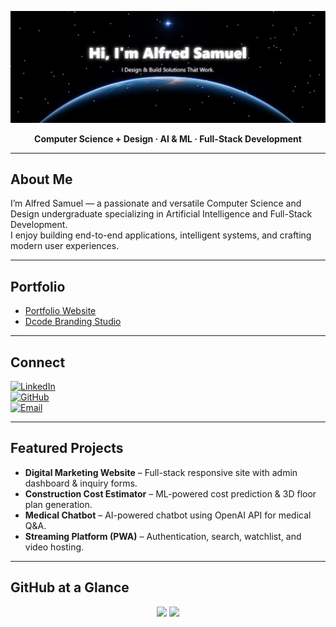 <p align="center">
  <img src="./banner.jpg" alt="Alfred Samuel Banner" />
</p>

<p align="center">
  <strong>Computer Science + Design · AI & ML · Full-Stack Development</strong>
</p>

---

## About Me
I’m Alfred Samuel — a passionate and versatile Computer Science and Design undergraduate specializing in Artificial Intelligence and Full-Stack Development.  
I enjoy building end-to-end applications, intelligent systems, and crafting modern user experiences.  

---

## Portfolio
- [Portfolio Website](https://alfredsamuelportfoliowebsite.vercel.app)  
- [Dcode Branding Studio](https://dcodebranding.com)  

---

## Connect
[![LinkedIn](https://img.shields.io/badge/LinkedIn-0A66C2?style=flat-square&logo=linkedin&logoColor=white)](https://www.linkedin.com/in/alfred-samuel-aa0a55249)  
[![GitHub](https://img.shields.io/badge/GitHub-181717?style=flat-square&logo=github&logoColor=white)](https://github.com/AlfredSamuel-7)  
[![Email](https://img.shields.io/badge/Email-D14836?style=flat-square&logo=gmail&logoColor=white)](mailto:alfredsamd7@gmail.com)  

---

## Featured Projects
- **Digital Marketing Website** – Full-stack responsive site with admin dashboard & inquiry forms.  
- **Construction Cost Estimator** – ML-powered cost prediction & 3D floor plan generation.  
- **Medical Chatbot** – AI-powered chatbot using OpenAI API for medical Q&A.  
- **Streaming Platform (PWA)** – Authentication, search, watchlist, and video hosting.  

---

## GitHub at a Glance
<p align="center">
  <img src="https://github-readme-stats.vercel.app/api?username=AlfredSamuel-7&show_icons=true&theme=radical&hide_border=true" height="150" />
  <img src="https://github-readme-stats.vercel.app/api/top-langs/?username=AlfredSamuel-7&layout=compact&theme=radical&hide_border=true" height="150" />
</p>
